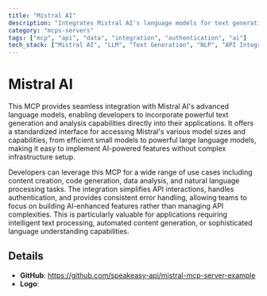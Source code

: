 ```yaml
---
title: "Mistral AI"
description: "Integrates Mistral AI's language models for text generation and analysis tasks."
category: "mcps-servers"
tags: ["mcp", "api", "data", "integration", "authentication", "ai"]
tech_stack: ["Mistral AI", "LLM", "Text Generation", "NLP", "API Integration"]
---
```


# Mistral AI

This MCP provides seamless integration with Mistral AI's advanced language models, enabling developers to incorporate powerful text generation and analysis capabilities directly into their applications. It offers a standardized interface for accessing Mistral's various model sizes and capabilities, from efficient small models to powerful large language models, making it easy to implement AI-powered features without complex infrastructure setup.

Developers can leverage this MCP for a wide range of use cases including content creation, code generation, data analysis, and natural language processing tasks. The integration simplifies API interactions, handles authentication, and provides consistent error handling, allowing teams to focus on building AI-enhanced features rather than managing API complexities. This is particularly valuable for applications requiring intelligent text processing, automated content generation, or sophisticated language understanding capabilities.

## Details

- **GitHub**: https://github.com/speakeasy-api/mistral-mcp-server-example
- **Logo**: 
